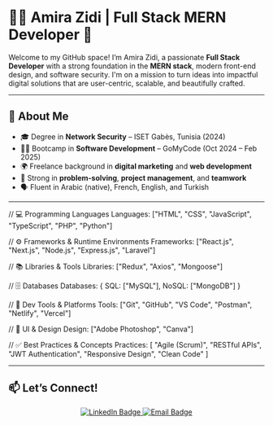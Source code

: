 # 👩‍💻 Amira Zidi | Full Stack MERN Developer 🚀

Welcome to my GitHub space! I’m Amira Zidi, a passionate **Full Stack Developer** with a strong foundation in the **MERN stack**, modern front-end design, and software security. I'm on a mission to turn ideas into impactful digital solutions that are user-centric, scalable, and beautifully crafted.

---

## 👀 About Me

- 🎓 Degree in **Network Security** – ISET Gabès, Tunisia (2024)
- 👩‍🏫 Bootcamp in **Software Development** – GoMyCode (Oct 2024 – Feb 2025)
- 🌍 Freelance background in **digital marketing** and **web development**
- 🧠 Strong in **problem-solving**, **project management**, and **teamwork**
- 🗣 Fluent in Arabic (native), French, English, and Turkish

---

// 💻 Programming Languages
Languages: ["HTML", "CSS", "JavaScript", "TypeScript", "PHP", "Python"]

// ⚙️ Frameworks & Runtime Environments
Frameworks: ["React.js", "Next.js", "Node.js", "Express.js", "Laravel"]

// 📚 Libraries & Tools
Libraries: ["Redux", "Axios", "Mongoose"]

// 🗄️ Databases
Databases: {
  SQL: ["MySQL"],
  NoSQL: ["MongoDB"]
}

// 🧪 Dev Tools & Platforms
Tools: ["Git", "GitHub", "VS Code", "Postman", "Netlify", "Vercel"]

// 🎨 UI & Design
Design: ["Adobe Photoshop", "Canva"]

// ✅ Best Practices & Concepts
Practices: [
  "Agile (Scrum)",
  "RESTful APIs",
  "JWT Authentication",
  "Responsive Design",
  "Clean Code"
]

---

## 📫 Let’s Connect!

<p align="center">
  <a href="www.linkedin.com/in/amira-zidi" target="_blank">
    <img src="https://img.shields.io/badge/LinkedIn-Amira_Zidi-0077B5?style=for-the-badge&logo=linkedin&logoColor=white" alt="LinkedIn Badge"/>
  </a>
  <a href="mailto:zidiamira290@gmail.com" target="_blank">
    <img src="https://img.shields.io/badge/Email-Amira_Zidi-D14836?style=for-the-badge&logo=gmail&logoColor=white" alt="Email Badge"/>
  </a>
</p>
